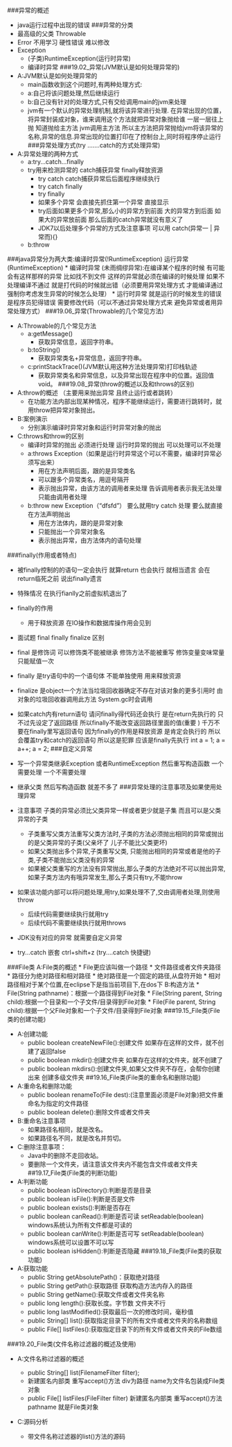 ###异常的概述
* java运行过程中出现的错误
###异常的分类
* 最高级的父类 Throwable 
* Error 不用学习 硬性错误 难以修改
* Exception 
	* (子类)RuntimeException(运行时异常)
	* 编译时异常
###19.02_异常(JVM默认是如何处理异常的)   
* A:JVM默认是如何处理异常的
	* main函数收到这个问题时,有两种处理方式:
	* a:自己将该问题处理,然后继续运行
	* b:自己没有针对的处理方式,只有交给调用main的jvm来处理 
	* jvm有一个默认的异常处理机制,就将该异常进行处理.  在异常出现的位置，将异常封装成对象，谁来调用这个方法就把异常对象抛给谁 一层一层往上抛 知道抛给主方法 jvm调用主方法 所以主方法把异常抛给jvm将该异常的名称,异常的信息.异常出现的位置打印在了控制台上,同时将程序停止运行 
###异常处理方式(try .......catch的方式处理异常)
* A:异常处理的两种方式
	* a:try…catch…finally
	* 	try用来检测异常的
		catch捕获异常
		finally释放资源
		* try catch catch捕获异常后后面程序继续执行
		* try catch finally 
		* try finally 
		* 如果多个异常 会直接先抓住第一个异常 直接显示
		* try后面如果更多个异常,那么小的异常方到前面 大的异常方到后面 如果大的异常放前面 那么后面的catch异常就没有意义了
		* JDK7以后处理多个异常的方式及注意事项 可以用 catch(异常一 | 异常而){}
	* b:throw

###java异常分为两大类:编译时异常(!RuntimeException) 运行异常(RuntimeException)
	* 编译时异常 (未雨绸缪异常):在编译某个程序的时候 有可能会有这样那样的异常  比如找不到文件 这样的异常就必须在编译的时候处理 如果不处理编译不通过 就是打代码的时候就出错（必须要用异常处理方式 才能编译通过 强制你考虑发生异常的时候怎么处理）
	* 运行时异常 就是运行的时候发生的错误 是程序员犯得错误 需要修改代码（可以不通过异常处理方式来 避免异常或者用异常处理方式）
###19.06_异常(Throwable的几个常见方法)
* A:Throwable的几个常见方法
	* a:getMessage()
		* 获取异常信息，返回字符串。
	* b:toString()
		* 获取异常类名+异常信息，返回字符串。
	* c:printStackTrace()(JVM默认用这种方法处理异常)打印栈轨迹
		* 获取异常类名和异常信息，以及异常出现在程序中的位置。返回值void。
###19.08_异常(throw的概述以及和throws的区别)
* A:throw的概述 （主要用来抛出异常 且终止运行或者跳转）
	* 在功能方法内部出现某种情况，程序不能继续运行，需要进行跳转时，就用throw把异常对象抛出。
* B:案例演示	
	* 分别演示编译时异常对象和运行时异常对象的抛出
* C:throws和throw的区别
	* 编译时异常的抛出 必须进行处理 运行时异常的抛出 可以处理可以不处理
	* a:throws Exception（如果是运行时异常这个可以不需要，编译时异常必须写出来）
		* 用在方法声明后面，跟的是异常类名 
		* 可以跟多个异常类名，用逗号隔开
		* 表示抛出异常，由该方法的调用者来处理 告诉调用者表示我无法处理 只能由调用者处理
	* b:throw new Exception（“dfsfd”） 要么就用try catch 处理 要么就直接在方法声明抛出
		* 用在方法体内，跟的是异常对象
		* 只能抛出一个异常对象名
		* 表示抛出异常，由方法体内的语句处理
		
###finally(作用或者特点)
* 被finally控制的的语句一定会执行 就算return 也会执行 就相当遗言 会在return临死之前 说出finally遗言
* 特殊情况 在执行fianlly之前虚拟机退出了 

* finally的作用 
	* 用于释放资源 在IO操作和数据库操作用会见到
* 面试题 final finally finalize 区别
* final 是修饰词 可以修饰类不能被继承 修饰方法不能被重写 修饰变量变味常量 只能赋值一次
* finally 是try语句中的一个语句体 不能单独使用 用来释放资源
* finalize 是object一个方法当垃圾回收器确定不存在对该对象的更多引用时 由对象的垃圾回收器调用此方法 System.gc时会调用

* 如果catch内有return语句 请问finally得代码还会执行 是在return先执行的 只不过先设定了返回路径 所以finally不能改变返回路径里面的值(重要 )  千万不要在finally里写返回语句 因为finally的作用是释放资源 是肯定会执行的 所以会覆盖try和catch的返回语句 所以这是犯罪 应该是finally先执行
int a = 1;
a = a++;
a = 2;
###自定义异常
* 写一个异常类继承Exception 或者RuntimeException 然后重写构造函数  一个需要处理 一个不需要处理
* 继承父类 然后写构造函数 就差不多了
###异常处理的注意事项及如果使用处理异常
* 注意事项  子类的异常必须比父类异常一样或者更少就是子集 而且可以是父类异常的子类
	* 子类重写父类方法重写父类方法时,子类的方法必须抛出相同的异常或抛出的是父类异常的子类(父亲坏了 儿子不能比父类更坏)
	* 如果父类抛出多个异常,子类重写父类, 只能抛出相同的异常或者是他的子类,子类不能抛出父类没有的异常
	* 如果被父类重写的方法没有异常抛出,那么子类的方法绝对不可以抛出异常,如果子类方法内有哦异常发生,那么子类只有try,不能throw
* 如果该功能内部可以将问题处理,用try,如果处理不了,交由调用者处理,则使用throw
	* 后续代码需要继续执行就用try
	* 后续代码不需要继续执行就用throws
* JDK没有对应的异常 就需要自定义异常
* try...catch 嵌套 ctrl+shift+z (try....catch 快捷键)    

###File类
 A:File类的概述
	* File更应该叫做一个路径
		* 文件路径或者文件夹路径  
		* 路径分为绝对路径和相对路径
		* 绝对路径是一个固定的路径,从盘符开始
		* 相对路径相对于某个位置,在eclipse下是指当前项目下,在dos下
 B:构造方法
	* File(String pathname)：根据一个路径得到File对象
	* File(String parent, String child):根据一个目录和一个子文件/目录得到File对象
	* File(File parent, String child):根据一个父File对象和一个子文件/目录得到File对象
###19.15_File类(File类的创建功能)
* A:创建功能
	* public boolean createNewFile():创建文件 如果存在这样的文件，就不创建了返回false
	* public boolean mkdir():创建文件夹 如果存在这样的文件夹，就不创建了
	* public boolean mkdirs():创建文件夹,如果父文件夹不存在，会帮你创建出来 创建多级文件夹
##19.16_File类(File类的重命名和删除功能)
* A:重命名和删除功能
	* public boolean renameTo(File dest):(注意里面必须是File对象)把文件重命名为指定的文件路径
	* public boolean delete():删除文件或者文件夹
* B:重命名注意事项
	* 如果路径名相同，就是改名。
	* 如果路径名不同，就是改名并剪切。
* C:删除注意事项：
	* Java中的删除不走回收站。
	* 要删除一个文件夹，请注意该文件夹内不能包含文件或者文件夹
##19.17_File类(File类的判断功能)
* A:判断功能
	* public boolean isDirectory():判断是否是目录
	* public boolean isFile():判断是否是文件
	* public boolean exists():判断是否存在
	* public boolean canRead():判断是否可读  setReadable(boolean) windows系统认为所有文件都是可读的
	* public boolean canWrite():判断是否可写 setReadable(boolean) windows系统可以设置不可以写
	* public boolean isHidden():判断是否隐藏
###19.18_File类(File类的获取功能)
* A:获取功能
	* public String getAbsolutePath()：获取绝对路径
	* public String getPath():获取路径 获取构造方法内存入的路径
	* public String getName():获取文件或者文件夹名称 
	* public long length():获取长度。字节数 文件夹不行
	* public long lastModified():获取最后一次的修改时间，毫秒值
	* public String[] list():获取指定目录下的所有文件或者文件夹的名称数组
	* public File[] listFiles():获取指定目录下的所有文件或者文件夹的File数组 

###19.20_File类(文件名称过滤器的概述及使用)
* A:文件名称过滤器的概述
	* public String[] list(FilenameFilter filter);
	*  新建匿名内部类 重写accept()方法 div为路径 name为文件名包装成File类对象
	* public File[] listFiles(FileFilter filter) 新建匿名内部类 重写accept()方法  pathname 就是File类对象

* C:源码分析
	* 带文件名称过滤器的list()方法的源码
